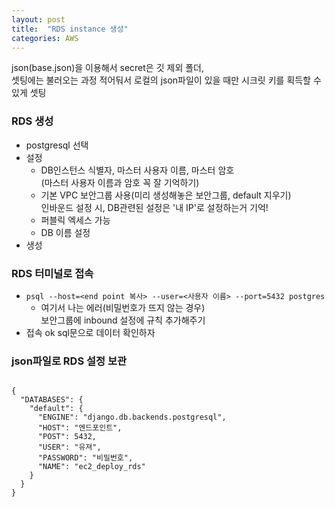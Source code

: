 ```yaml
---
layout: post
title:  "RDS instance 생성"
categories: AWS
---
```

json(base.json)을 이용해서 secret은 깃 제외 폴더,  
셋팅에는 불러오는 과정 적어둬서 로컬의 json파일이 있을 때만 시크릿 키를 획득할 수 있게 셋팅

### RDS 생성

-   postgresql 선택
-   설정
    -   DB인스턴스 식별자, 마스터 사용자 이름, 마스터 암호  
        (마스터 사용자 이름과 암호 꼭 잘 기억하기)
    -   기본 VPC 보안그룹 사용(미리 생성해놓은 보안그룹, default 지우기)  
        인바운드 설정 시, DB관련된 설정은 '내 IP'로 설정하는거 기억!
    -   퍼블릭 엑세스 가능
    -   DB 이름 설정
-   생성

### RDS 터미널로 접속

-   `psql --host=<end point 복사> --user=<사용자 이름> --port=5432 postgres`
    -   여기서 나는 에러(비밀번호가 뜨지 않는 경우)  
        보안그룹에 inbound 설정에 규칙 추가해주기
-   접속 ok sql문으로 데이터 확인하자

### json파일로 RDS 설정 보관

```

{  
  "DATABASES": {  
    "default": {  
      "ENGINE": "django.db.backends.postgresql",  
      "HOST": "엔드포인트",  
      "POST": 5432,  
      "USER": "유져",  
      "PASSWORD": "비밀번호",  
      "NAME": "ec2_deploy_rds"  
    }  
  }  
}    
```